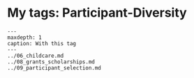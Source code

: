 # My tags: Participant-Diversity

```{toctree}
---
maxdepth: 1
caption: With this tag
---
../06_childcare.md
../08_grants_scholarships.md
../09_participant_selection.md
```
